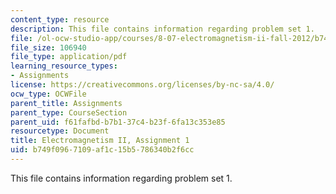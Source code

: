 ```yaml
---
content_type: resource
description: This file contains information regarding problem set 1.
file: /ol-ocw-studio-app/courses/8-07-electromagnetism-ii-fall-2012/b749f0967109af1c15b5786340b2f6cc_MIT8_07F12_pset01.pdf
file_size: 106940
file_type: application/pdf
learning_resource_types:
- Assignments
license: https://creativecommons.org/licenses/by-nc-sa/4.0/
ocw_type: OCWFile
parent_title: Assignments
parent_type: CourseSection
parent_uid: f61fafbd-b7b1-37c4-b23f-6fa13c353e85
resourcetype: Document
title: Electromagnetism II, Assignment 1
uid: b749f096-7109-af1c-15b5-786340b2f6cc
---
```

This file contains information regarding problem set 1.